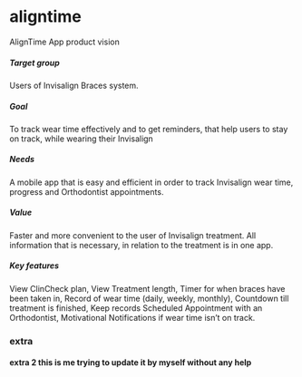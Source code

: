 # aligntime
AlignTime App product vision

##### Target group
Users of Invisalign Braces system.
##### Goal
To track wear time effectively and to get reminders, that help users to stay on track, while wearing their Invisalign
##### Needs 
A mobile app that is easy and efficient in order to track Invisalign wear time, progress and Orthodontist appointments.
##### Value 
Faster and more convenient to the user of Invisalign treatment. All information that is necessary, in relation to the treatment is in one app. 
##### Key features 
View ClinCheck plan, View Treatment length, Timer for when braces have been taken in, Record of wear time (daily, weekly, monthly), Countdown till treatment is finished, Keep records Scheduled Appointment with an Orthodontist, Motivational Notifications if wear time isn’t on track.
### extra
#### extra 2 this is me trying to update it by myself without any help
